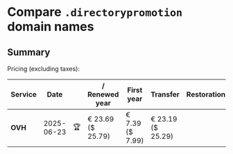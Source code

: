 # Compare `.directorypromotion` domain names

## Summary

Pricing (excluding taxes):

| Service | Date |  | / Renewed year | First year | Transfer | Restoration |
|--|--|--|--|--|--|--|
| **OVH** | 2025-06-23 | 🏆 | € 23.69<br>($ 25.79) | € 7.39<br>($ 7.99) | € 23.19<br>($ 25.29) |  |
